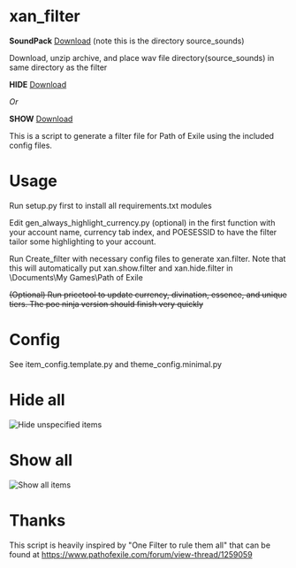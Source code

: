 # xan_filter
**SoundPack** [Download](source_sounds.7z?raw=true) (note this is the directory source_sounds)

Download, unzip archive, and place wav file directory(source_sounds) in same directory as the filter

**HIDE** <a href="xan.t.hide.filter?raw=true" download>Download</a>

*Or*

**SHOW** <a href="xan.t.show.filter?raw=true" download>Download</a>

This is a script to generate a filter file for Path of Exile using the included config files.

Usage
=====
Run setup.py first to install all requirements.txt modules

Edit gen_always_highlight_currency.py (optional) in the first function with your account name, currency tab index, and POESESSID to have the filter tailor some highlighting to your account.

Run Create_filter with necessary config files to generate xan.filter.  Note that this will automatically put xan.show.filter and xan.hide.filter in <relative path>\Documents\My Games\Path of Exile

~~(Optional) Run pricetool to update currency, divination, essence, and unique tiers.  The poe ninja version should finish very quickly~~  

Config
======
See item_config.template.py and theme_config.minimal.py

Hide all
========
![Hide unspecified items](hide.png "Hide")

Show all
========
![Show all items](show.png "Show")

Thanks
======
This script is heavily inspired by "One Filter to rule them all" that can be found at https://www.pathofexile.com/forum/view-thread/1259059
